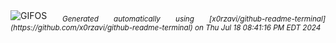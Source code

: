 <div align="justify">
<picture>
    <source media="(prefers-color-scheme: dark)" srcset="https://i.ibb.co/pvW1n2t/output-gif.gif">
    <source media="(prefers-color-scheme: light)" srcset="https://i.ibb.co/pvW1n2t/output-gif.gif">
    <img alt="GIFOS" src="https://i.ibb.co/pvW1n2t/output-gif.gif">
</picture>
<sub><i>Generated automatically using [x0rzavi/github-readme-terminal](https://github.com/x0rzavi/github-readme-terminal) on Thu Jul 18 08:41:16 PM EDT 2024</i></sub>
</div>

<!--  -->